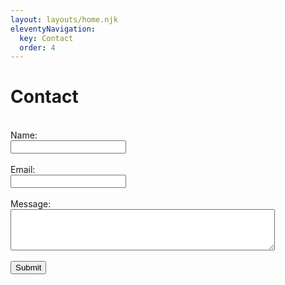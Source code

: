 ```yaml
---
layout: layouts/home.njk
eleventyNavigation:
  key: Contact
  order: 4
---
```

<div class="container">
  <div class="row p-5">
    <div class="col-12 text-center">
      <h1>Contact</h1><br>
    </div>
    <div class="col-12 text-center">
      <form name="contact" method="POST" data-netlify="true">
        <label for="fname">Name:</label><br>
        <input type="text" id="name" name="name" required><br><br>
        <label for="email">Email:</label><br>
        <input type="email" id="email" name="email" required><br><br>
        <label for="message">Message:</label><br>
        <textarea id="message" name="message" rows="4" cols="50" required></textarea><br><br>
        <input type="submit">
      </form>
    </div>
  </div>
</div>
